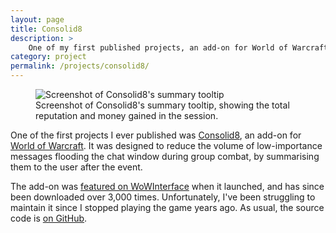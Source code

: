 ```yaml
---
layout: page
title: Consolid8
description: >
    One of my first published projects, an add-on for World of Warcraft.
category: project
permalink: /projects/consolid8/
---
```


<figure>
	<img alt="Screenshot of Consolid8's summary tooltip" src="{{site.baseurl}}/img/projects/consolid8.png">
	<figcaption>
		Screenshot of Consolid8's summary tooltip, showing the total reputation and money gained in the session.
	</figcaption>
</figure>

One of the first projects I ever published was [Consolid8][wow-interface], an add-on for [World of Warcraft][]. It was designed to reduce the volume of low-importance messages flooding the chat window during group combat, by summarising them to the user after the event.

The add-on was [featured on WoWInterface][wowi-weekly-pick] when it launched, and has since been downloaded over 3,000 times. Unfortunately, I've been struggling to maintain it since I stopped playing the game years ago. As usual, the source code is [on GitHub][github-project].

[wow-interface]: http://www.wowinterface.com/downloads/info16236-Consolid8.html
[World of Warcraft]: http://www.worldofwarcraft.com/
[wowi-weekly-pick]: http://www.wowinterface.com/forums/showthread.php?t=31360
[github-project]: https://github.com/HarryCutts/Consolid8
